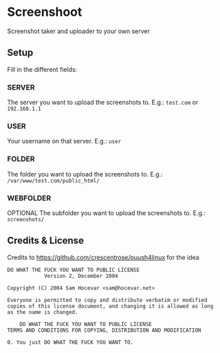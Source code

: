 # Screenshoot
Screenshot taker and uploader to your own server

## Setup
Fill in the different fields:
### SERVER
The server you want to upload the screenshots to. E.g.: `test.com` or `192.168.1.1`
### USER
Your username on that server. E.g.: `user`
### FOLDER
The folder you want to upload the screenshots to. E.g.: `/var/www/test.com/public_html/`
### WEBFOLDER
OPTIONAL
The subfolder you want to upload the screenshots to. E.g.: `screenshots/`

## Credits & License
Credits to https://github.com/crescentrose/puush4linux for the idea

```
DO WHAT THE FUCK YOU WANT TO PUBLIC LICENSE
            Version 2, December 2004

Copyright (C) 2004 Sam Hocevar <sam@hocevar.net>

Everyone is permitted to copy and distribute verbatim or modified
copies of this license document, and changing it is allowed as long
as the name is changed.

    DO WHAT THE FUCK YOU WANT TO PUBLIC LICENSE
TERMS AND CONDITIONS FOR COPYING, DISTRIBUTION AND MODIFICATION

0. You just DO WHAT THE FUCK YOU WANT TO.
```
